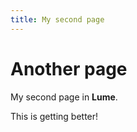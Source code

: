 ```yaml
---
title: My second page
---
```


# Another page

My second page in **Lume**.

This is getting better!

